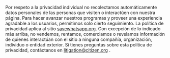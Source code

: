 Por respeto a la privacidad individual no recolectamos automáticamente datos personales de las personas que visiten o interactúen con nuestra página. Para hacer avanzar nuestros programas y proveer una experiencia agradable a los usuarios, permitimos solo cierto seguimiento. La política de privacidad aplica al sitio <a href="https://savewhatsapp.org/" rel="nofollow noopener noreferrer" target="_blank">savewhatsapp.org</a>. Con excepción de lo indicado más arriba, no vendemos, rentamos, comerciamos o revelamos información de quienes interactúan con el sitio a ninguna compañía, organización, individuo o entidad exterior. Si tienes preguntas sobre esta política de privacidad, contáctanos en <a href="mailto:litigation@citizen.org?subject=Save Whatsapp" rel="nofollow noopener noreferrer" target="_blank">litigation@citizen.org  </a>.
